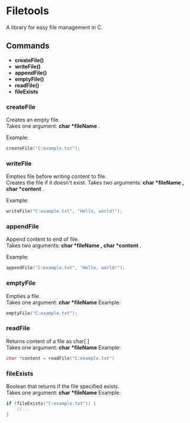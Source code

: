 # Filetools

A library for easy file management in C.

## Commands
- **createFile()**
- **writeFile()**
- **appendFile()**
- **emptyFile()**
- **readFile()**
- **fileExists**

### createFile
Creates an empty file.\
Takes one argument: **char \*fileName** .

Example:
 ```c
 createFile("C:example.txt");
 ``` 
### writeFile
Empties file before writing content to file.\
Creates the file if it doesn't exist.
Takes two arguments: **char \*fileName , char \*content** .

Example:
 ```c
 writeFile("C:example.txt", "Hello, world!");
 ```

### appendFile
Append content to end of file.\
Takes two arguments: **char \*fileName , char \*content** .

Example:
 ```c
 appendFile("C:example.txt", "Hello, world!");
 ```

### emptyFile
Empties a file.\
Takes one argument: **char \*fileName**
Example:
```c
emptyFile("C:example.txt");
```

### readFile
Returns content of a file as char[ ]\
Takes one argument: **char \*fileName**
Example:
```c
char *content = readFile("C:example.txt")
```

### fileExists
Boolean that returns if the file specified exists.\
Takes one argument: **char \*fileName**
Example:
```c
if (fileExists("C:example.txt")) {
    //...
}
```